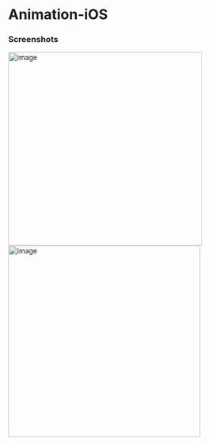# Animation-iOS

### Screenshots

<img width="391" alt="image" src="https://user-images.githubusercontent.com/102688997/161707514-d7c29598-30b0-48b0-8bed-784f88412189.png">
<img width="387" alt="image" src="https://user-images.githubusercontent.com/102688997/161707612-6e294e74-c96a-4575-852e-f9598acb7fa6.png">

